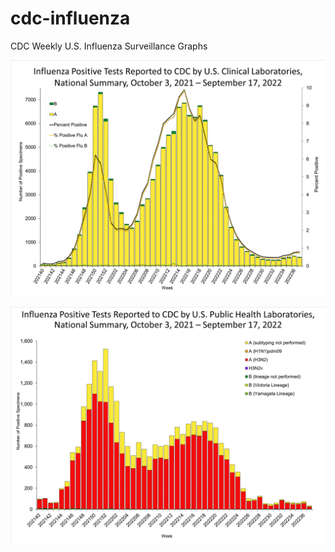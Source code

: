 # cdc-influenza
CDC Weekly U.S. Influenza Surveillance Graphs

![Clinical Laboratories](https://github.com/bbennett80/cdc-influenza/blob/main/WHONPHL37_small.gif)

![Public Health Laboratories](https://github.com/bbennett80/cdc-influenza/blob/main/WHOPHL37_small.gif)
        